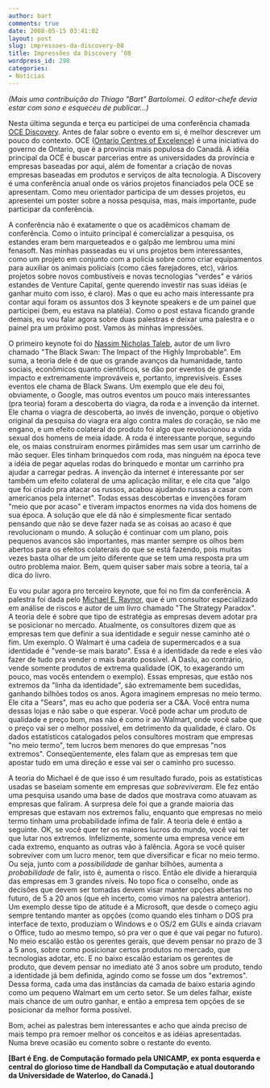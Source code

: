 ```yaml
---
author: bart
comments: true
date: 2008-05-15 03:41:02
layout: post
slug: impressoes-da-discovery-08
title: Impressões da Discovery ‘08
wordpress_id: 298
categories:
- Notícias
---
```


_(Mais uma contribuição do Thiago "Bart" Bartolomei. O editor-chefe devia estar com sono e esqueceu de publicar...)_

Nesta última segunda e terça eu participei de uma conferência chamada [OCE Discovery](http://www.ocediscovery.com/). Antes de falar sobre o evento em si, é melhor descrever um pouco do contexto. OCE ([Ontario Centres of Excelence](http://www.oce-ontario.org)) é uma iniciativa do governo de Ontario, que é a província mais populosa do Canadá. A idéia principal da OCE é buscar parcerias entre as universidades da província e empresas baseadas por aqui, além de fomentar a criação de novas empresas baseadas em produtos e serviços de alta tecnologia. A Discovery é uma conferência anual onde os vários projetos financiados pela OCE se apresentam. Como meu orientador participa de um desses projetos, eu apresentei um poster sobre a nossa pesquisa, mas, mais importante, pude participar da conferência.

A conferência não é exatamente o que os acadêmicos chamam de conferência. Como o intuito principal é comercializar a pesquisa, os estandes eram bem marqueteados e o galpão me lembrou uma mini fenasoft. Nas minhas passeadas eu vi uns projetos bem interessantes, como um projeto em conjunto com a policia sobre como criar equipamentos para auxiliar os animais policiais (como cães farejadores, etc), vários projetos sobre novos combustíveis e novas tecnologias "verdes" e vários estandes de Venture Capital, gente querendo investir nas suas idéias (e ganhar muito com isso, é claro). Mas o que eu acho mais interessante pra contar aqui foram os assuntos dos 3 keynote speakers e de um painel que participei (bem, eu estava na platéia). Como o post estava ficando grande demais, eu vou falar agora sobre duas palestras e deixar uma palestra e o painel pra um próximo post. Vamos às minhas impressões.

O primeiro keynote foi do [Nassim Nicholas Taleb](http://www.fooledbyrandomness.com/), autor de um livro chamado "The Black Swan: The Impact of the Highly Improbable". Em suma, a teoria dele é de que os grande avanços da humanidade, tanto sociais, econômicos quanto científicos, se dão por eventos de grande impacto e extremamente improváveis e, portanto, imprevisíveis. Esses eventos ele chama de Black Swans. Um exemplo que ele deu foi, obviamente, o Google, mas outros eventos um pouco mais interessantes (pra teoria) foram a descoberta do viagra, da roda e a invenção da internet. Ele chama o viagra de descoberta, ao invés de invenção, porque o objetivo original da pesquisa do viagra era algo contra males do coração, se não me engano, e um efeito colateral do produto foi algo que revolucionou a vida sexual dos homens de meia idade. A roda é interessante porque, segundo ele, os maias construíram enormes pirâmides mas sem usar um carrinho de mão sequer. Eles tinham brinquedos com roda, mas ninguém na época teve a idéia de pegar aquelas rodas do brinquedo e montar um carrinho pra ajudar a carregar pedras. A invenção da internet é interessante por ser também um efeito colateral de uma aplicação militar, e ele cita que "algo que foi criado pra atacar os russos, acabou ajudando russas a casar com americanos pela internet". Todas essas descobertas e invenções foram "meio que por acaso" e tiveram impactos enormes na vida dos homens de sua época. A solução que ele dá não é simplesmente ficar sentado pensando que não se deve fazer nada se as coisas ao acaso é que revolucionam o mundo. A solução é continuar com um plano, pois pequenos avancos são importantes, mas manter sempre os olhos bem abertos para os efeitos colaterais do que se está fazendo, pois muitas vezes basta olhar de um jeito diferente que se tem uma resposta pra um outro problema maior. Bem, quem quiser saber mais sobre a teoria, taí a dica do livro.

Eu vou pular agora pro terceiro keynote, que foi no fim da conferência. A palestra foi dada pelo [ Michael E. Raynor](http://michaelraynor.com/), que é um consultor especializado em análise de riscos e autor de um livro chamado "The Strategy Paradox". A teoria dele é sobre que tipo de estratégia as empresas devem adotar pra se posicionar no mercado. Atualmente, os consultores dizem que as empresas tem que definir a sua identidade e seguir nesse caminho até o fim. Um exemplo. O Walmart é uma cadeia de supermercados e a sua identidade é "vende-se mais barato". Essa é a identidade da rede e eles vão fazer de tudo pra vender o mais barato possível. A Daslu, ao contrário, vende somente produtos de extrema qualidade (OK, to exagerando um pouco, mas vocês entendem o exemplo). Essas empresas, que estão nos extremos da "linha da identidade", são extremamente bem sucedidas, ganhando bilhões todos os anos. Agora imaginem empresas no meio termo. Ele cita a "Sears", mas eu acho que poderia ser a C&A. Você entra numa dessas lojas e não sabe o que esperar. Você pode achar um produto de qualidade e preço bom, mas não é como ir ao Walmart, onde você sabe que o preço vai ser o melhor possível, em detrimento da qualidade, é claro. Os dados estatísticos catalogados pelos consultores mostram que empresas "no meio termo", tem lucros bem menores do que empresas "nos extremos". Conseqüentemente, eles falam que as empresas tem que apostar tudo em uma direção e esse vai ser o caminho pro sucesso.

A teoria do Michael é de que isso é um resultado furado, pois as estatísticas usadas se baseiam somente em empresas _que sobreviveram_. Ele fez então uma pesquisa usando uma base de dados que mostrava como atuavam as empresas que faliram. A surpresa dele foi que a grande maioria das empresas que estavam nos extremos faliu, enquanto que empresas no meio termo tinham uma probabilidade ínfima de falir. A teoria dele é então a seguinte. OK, se você quer ter os maiores lucros do mundo, você vai ter que lutar nos extremos. Infelizmente, somente uma empresa vence em cada extremo, enquanto as outras vão à falência. Agora se você quiser sobreviver com um lucro menor, tem que diversificar e ficar no meio termo. Ou seja, junto com a _possibilidade_ de ganhar bilhões, aumenta a _probabilidade_ de falir, isto é, aumenta o risco. Então ele divide a hierarquia das empresas em 3 grandes níveis. No topo fica o conselho, onde as decisões que devem ser tomadas devem visar manter opções abertas no futuro, de 5 a 20 anos (que eh incerto, como vimos na palestra anterior). Um exemplo desse tipo de atitude é a Microsoft, que desde o começo agiu sempre tentando manter as opções (como quando eles tinham o DOS pra interface de texto, produziam o Windows e o OS/2 em GUIs e ainda criavam o Office, tudo ao mesmo tempo, só pra ver o que é que vai pegar no futuro). No meio escalão estão os gerentes gerais, que devem pensar no prazo de 3 a 5 anos, sobre como posicionar certos produtos no mercado, que tecnologias adotar, etc. E no baixo escalão estariam os gerentes de produto, que devem pensar no imediato até 3 anos sobre um produto, tendo a identidade já bem definida, agindo como se fosse um dos "extremos". Dessa forma, cada uma das instâncias da camada de baixo estaria agindo como um pequeno Walmart em um certo setor. Se um deles falhar, existe mais chance de um outro ganhar, e então a empresa tem opções de se posicionar da melhor forma possível.

Bom, achei as palestras bem interessantes e acho que ainda preciso de mais tempo pra remoer melhor os conceitos e as idéias apresentadas. Numa breve ocasião eu comento sobre o restante do evento.

**[Bart é Eng. de Computação formado pela UNICAMP, ex ponta esquerda e central do glorioso time de Handball da Computação e atual doutorando da Universidade de Waterloo, do Canadá.]**
